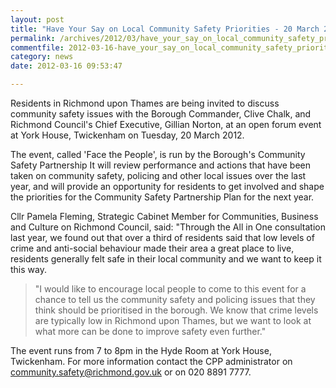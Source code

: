 ```yaml
---
layout: post
title: "Have Your Say on Local Community Safety Priorities - 20 March 2012"
permalink: /archives/2012/03/have_your_say_on_local_community_safety_priorities.html
commentfile: 2012-03-16-have_your_say_on_local_community_safety_priorities
category: news
date: 2012-03-16 09:53:47

---
```


Residents in Richmond upon Thames are being invited to discuss community safety issues with the Borough Commander, Clive Chalk, and Richmond Council's Chief Executive, Gillian Norton, at an open forum event at York House, Twickenham on Tuesday, 20 March 2012.

The event, called 'Face the People', is run by the Borough's Community Safety Partnership It will review performance and actions that have been taken on community safety, policing and other local issues over the last year, and will provide an opportunity for residents to get involved and shape the priorities for the Community Safety Partnership Plan for the next year.

Cllr Pamela Fleming, Strategic Cabinet Member for Communities, Business and Culture on Richmond Council, said: "Through the All in One consultation last year, we found out that over a third of residents said that low levels of crime and anti-social behaviour made their area a great place to live, residents generally felt safe in their local community and we want to keep it this way.

> "I would like to encourage local people to come to this event for a chance to tell us the community safety and policing issues that they think should be prioritised in the borough. We know that crime levels are typically low in Richmond upon Thames, but we want to look at what more can be done to improve safety even further."

The event runs from 7 to 8pm in the Hyde Room at York House, Twickenham. For more information contact the CPP administrator on <community.safety@richmond.gov.uk> or on 020 8891 7777.
